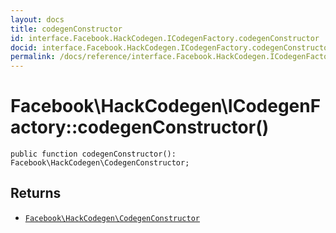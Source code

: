 ```yaml
---
layout: docs
title: codegenConstructor
id: interface.Facebook.HackCodegen.ICodegenFactory.codegenConstructor
docid: interface.Facebook.HackCodegen.ICodegenFactory.codegenConstructor
permalink: /docs/reference/interface.Facebook.HackCodegen.ICodegenFactory.codegenConstructor.md
---
```

# Facebook\\HackCodegen\\ICodegenFactory::codegenConstructor()




``` Hack
public function codegenConstructor(): Facebook\HackCodegen\CodegenConstructor;
```




## Returns




* [` Facebook\HackCodegen\CodegenConstructor `](<class.Facebook.HackCodegen.CodegenConstructor.md>)